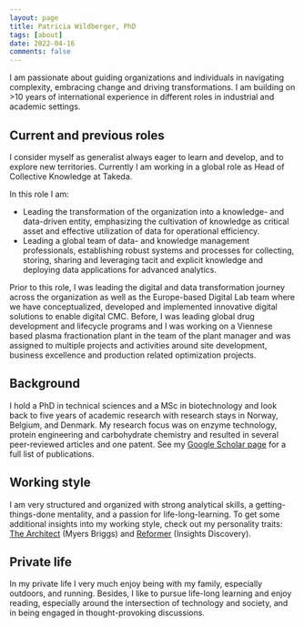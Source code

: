 ```yaml
---
layout: page
title: Patricia Wildberger, PhD
tags: [about]
date: 2022-04-16
comments: false
---
```


I am passionate about guiding organizations and individuals in navigating complexity, embracing change and driving transformations. I am building on >10 years of international experience in different roles in industrial and academic settings.

## Current and previous roles
I consider myself as generalist always eager to learn and develop, and to explore new territories. Currently I am working in a global role as Head of Collective Knowledge at Takeda.

In this role I am:
* Leading the transformation of the organization into a knowledge- and data-driven entity, emphasizing the cultivation of knowledge as critical asset and effective utilization of data for operational efficiency. 
* Leading a global team of data- and knowledge management professionals, establishing robust systems and processes for collecting, storing, sharing and leveraging tacit and explicit knowledge and deploying data applications for advanced analytics.

Prior to this role, I was leading the digital and data transformation journey across the organization as well as the Europe-based Digital Lab team where we have conceptualized, developed and implemented innovative digital solutions to enable digital CMC. Before, I was leading global drug development and lifecycle programs and I was working on a Viennese based plasma fractionation plant in the team of the plant manager and was assigned to multiple projects and activities around site development, business excellence and production related optimization projects. 

## Background
I hold a PhD in technical sciences and a MSc in biotechnology and look back to five years of academic research with research stays in Norway, Belgium, and Denmark. My research focus was on enzyme technology, protein engineering and carbohydrate chemistry and resulted in several peer-reviewed articles and one patent. 
See my [Google Scholar page](https://scholar.google.at/citations?user=4CsfpfwAAAAJ&hl=en) for a full list of publications.

## Working style
I am very structured and organized with strong analytical skills, a getting-things-done mentality, and a passion for life-long-learning. To get some additional insights into my working style, check out my personality traits: [The Architect](https://www.16personalities.com/intj-personality) (Myers Briggs) and [Reformer](http://www.robpurfieldinsights.com/eight-types/the-reformer-bluered/) (Insights Discovery). 

## Private life
In my private life I very much enjoy being with my family, especially outdoors, and running. Besides, I like to pursue life-long learning and enjoy reading, especially around the intersection of technology and society, and in being engaged in thought-provoking discussions.
